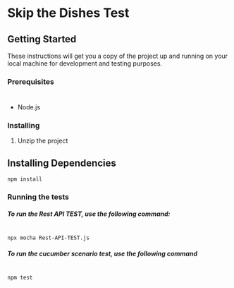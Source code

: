 # Skip the Dishes Test

## Getting Started

These instructions will get you a copy of the project up and running on your local machine for development and testing purposes.

### Prerequisites

#

- Node.js

### Installing

1. Unzip the project

## Installing Dependencies

```
npm install
```

### Running the tests

##### To run the Rest API TEST, use the following command:

#

```
npx mocha Rest-API-TEST.js
```

##### To run the cucumber scenario test, use the following command

#

```
npm test
```
